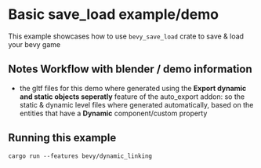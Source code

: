# Basic save_load example/demo

This example showcases how to use ```bevy_save_load``` crate to save & load your bevy game

## Notes Workflow with blender / demo information

- the gltf files for this demo where generated using the **Export dynamic and static objects seperatly** feature of the auto_export addon:
so the static & dynamic level files where generated automatically, based on the entities that have a **Dynamic** component/custom property 


## Running this example

```
cargo run --features bevy/dynamic_linking
```

